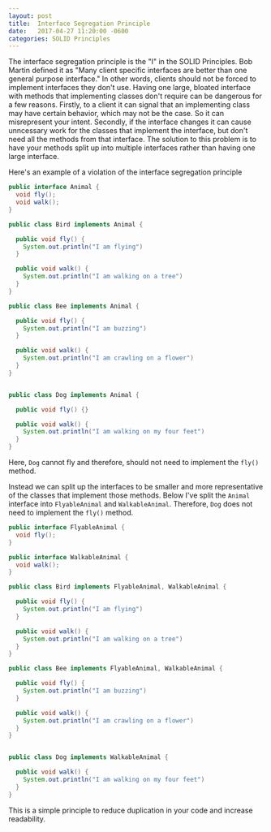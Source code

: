 ```yaml
--- 
layout: post
title:  Interface Segregation Principle
date:   2017-04-27 11:20:00 -0600
categories: SOLID Principles
---
```


The interface segregation principle is the "I" in the SOLID Principles. Bob Martin defined it as "Many client specific interfaces are better than one general purpose interface." In other words, clients should not be forced to implement interfaces they don't use. Having one large, bloated interface with methods that implementing classes don't require can be dangerous for a few reasons. Firstly, to a client it can signal that an implementing class may have certain behavior, which may not be the case. So it can misrepresent your intent. Secondly, if the interface changes it can cause unncessary work for the classes that implement the interface, but don't need all the methods from that interface. The solution to this problem is to have your methods split up into multiple interfaces rather than having one large interface. 

Here's an example of a violation of the interface segregation principle

```java
public interface Animal {
  void fly();
  void walk();
}

public class Bird implements Animal {

  public void fly() {
    System.out.println("I am flying")
  }

  public void walk() {
    System.out.println("I am walking on a tree")
  }
}

public class Bee implements Animal {

  public void fly() {
    System.out.println("I am buzzing")
  }

  public void walk() {
    System.out.println("I am crawling on a flower")
  }
}


public class Dog implements Animal {

  public void fly() {}

  public void walk() {
    System.out.println("I am walking on my four feet")
  }
}
```

Here, `Dog` cannot fly and therefore, should not need to implement the `fly()` method. 

Instead we can split up the interfaces to be smaller and more representative of the classes that implement those methods. Below I've split the `Animal` interface into `FlyableAnimal` and `WalkableAnimal`. Therefore, `Dog` does not need to implement the `fly()` method. 


```java
public interface FlyableAnimal {
  void fly();
}

public interface WalkableAnimal {
  void walk();
}

public class Bird implements FlyableAnimal, WalkableAnimal {

  public void fly() {
    System.out.println("I am flying")
  }

  public void walk() {
    System.out.println("I am walking on a tree")
  }
}

public class Bee implements FlyableAnimal, WalkableAnimal {

  public void fly() {
    System.out.println("I am buzzing")
  }

  public void walk() {
    System.out.println("I am crawling on a flower")
  }
}


public class Dog implements WalkableAnimal {

  public void walk() {
    System.out.println("I am walking on my four feet")
  }
}
```

This is a simple principle to reduce duplication in your code and increase readability. 
